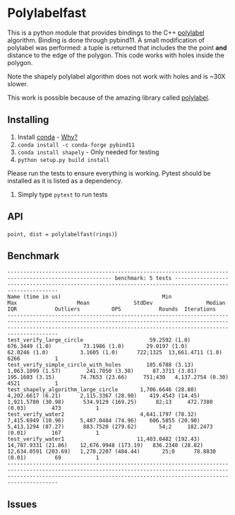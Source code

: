 # Polylabelfast
 
This is a python module that provides bindings to the C++ [polylabel](https://github.com/mapbox/polylabel) algorithm. Binding is done through pybind11. 
A small modification of polylabel was performed: a tuple is returned that includes the the point **and** distance to the edge of the polygon. This code works with holes inside the polygon.

Note the shapely polylabel algorithm does not work with holes and is ~30X slower.

This work is possible because of the amazing library called [polylabel](https://github.com/mapbox/polylabel).  
## Installing

1. Install [conda](https://conda.io/projects/conda/en/latest/) - [Why?](https://medium.freecodecamp.org/why-you-need-python-environments-and-how-to-manage-them-with-conda-85f155f4353c)
2. `conda install -c conda-forge pybind11`
3. `conda install shapely` - Only needed for testing
3. `python setup.py build install`

Please run the tests to ensure everything is working. Pytest should be installed as it is listed as a dependency.

1. Simply type `pytest` to run tests

## API

`point, dist = polylabelfast(rings)`)

## Benchmark

```
------------------------------------------------------------------------------------------------------- benchmark: 5 tests -------------------------------------------------------------------------------------------------------
Name (time in us)                                Min                    Max                   Mean              StdDev                 Median                   IQR            Outliers          OPS            Rounds  Iterations
----------------------------------------------------------------------------------------------------------------------------------------------------------------------------------------------------------------------------------
test_verify_large_circle                     59.2592 (1.0)         676.3449 (1.0)          73.1986 (1.0)       29.0197 (1.0)          62.0246 (1.0)          3.1605 (1.0)      722;1325  13,661.4711 (1.0)        6266           1
test_verify_simple_circle_with_holes        185.6788 (3.13)      1,063.1099 (1.57)        241.7050 (3.30)      87.3711 (3.01)        195.1603 (3.15)        74.7653 (23.66)     751;430   4,137.2754 (0.30)       4521           1
test_shapely_algorithm_large_circle       1,706.6646 (28.80)     4,202.6617 (6.21)      2,115.3367 (28.90)    419.4543 (14.45)     1,921.5780 (30.98)      534.9129 (169.25)      82;13     472.7380 (0.03)        473           1
test_verify_water2                        4,641.1797 (78.32)     7,415.6949 (10.96)     5,487.0484 (74.96)    606.5855 (20.90)     5,413.1294 (87.27)      883.7520 (279.62)       54;2     182.2473 (0.01)        167           1
test_verify_water1                       11,403.0482 (192.43)   14,787.9331 (21.86)    12,676.9948 (173.19)   836.2340 (28.82)    12,634.0591 (203.69)   1,278.2207 (404.44)       25;0      78.8830 (0.01)         69           1
----------------------------------------------------------------------------------------------------------------------------------------------------------------------------------------------------------------------------------

```

## Issues






